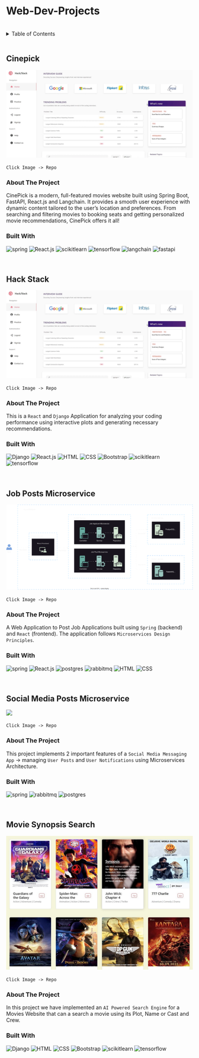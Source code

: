 # Web-Dev-Projects

<br>

<details>
  <summary>Table of Contents</summary>
  <ol>
    <li>
      <a href="#hack-stack">Hack/Stack</a>
    </li>
    <li>
      <a href="#job-posts-microservice">Job Posts Microservice</a>
    </li>
    <li>
      <a href="#social-media-posts-microservice">Social-Media-Posts Microservice</a>
    </li>
    <li>
      <a href="#movie-synopsis-search">Movies Website</a>
    </li>
  </ol>
</details>

<br>

## Cinepick

<a href="https://github.com/Mohit-Harsh/MovieWebsite"><img id="hack-stack-img" src="./assets/hackstack.jpg"></a>

`Click Image -> Repo`

### About The Project

CinePick is a modern, full-featured movies website built using Spring Boot, FastAPI, React.js and Langchain. It provides a smooth user experience with dynamic content tailored to the user’s location and preferences. From searching and filtering movies to booking seats and getting personalized movie recommendations, CinePick offers it all!

### Built With

![spring] ![React.js] ![scikitlearn] ![tensorflow] ![langchain] ![fastapi]

<br>


## Hack Stack

<a href="https://github.com/Mohit-Harsh/CodingWebsiteRepository"><img id="hack-stack-img" src="./assets/hackstack.jpg"></a>

`Click Image -> Repo`

### About The Project

This is a `React` and `Django` Application for analyzing your coding performance using interactive plots and generating necessary recommendations.

### Built With

![Django] ![React.js] ![HTML] ![CSS] ![Bootstrap] ![scikitlearn] ![tensorflow]

<br>

## Job Posts Microservice

<a href="https://github.com/Mohit-Harsh/JobPosts-Spring-React"><img src="./assets/JobPost diagram.svg"></a>

`Click Image -> Repo`

### About The Project

A Web Application to Post Job Applications built using `Spring` (backend) and `React` (frontend). The application follows `Microservices Design Principles`.

### Built With

![spring] ![React.js] ![postgres] ![rabbitmq] ![HTML] ![CSS]

<br>

## Social Media Posts Microservice

<a href="https://github.com/Mohit-Harsh/JobPosts-Spring-React"><img src="./assets/social-media-posts.gif"></a>

`Click Image -> Repo`

### About The Project

This project implements 2 important features of a `Social Media Messaging App` -> managing `User Posts` and `User Notifications` using Microservices Architecture.

### Built With

![spring] ![rabbitmq] ![postgres]


<br>

## Movie Synopsis Search

<a href="https://github.com/Mohit-Harsh/Movie-Synopsis-Search"><img src="./assets/movie website.jpg"></a>

`Click Image -> Repo`

### About The Project

In this project we have implemented an `AI Powered Search Engine` for a Movies Website that can a search a movie using its Plot, Name or Cast and Crew.

### Built With

![Django] ![HTML] ![CSS] ![Bootstrap] ![scikitlearn] ![tensorflow]






[Django]:https://img.shields.io/badge/Django-black?style=for-the-badge&logo=django
[HTML]:https://img.shields.io/badge/HTML-grey?style=for-the-badge&logo=html5
[CSS]:https://img.shields.io/badge/CSS-blue?style=for-the-badge&logo=css3
[Bootstrap]:https://img.shields.io/badge/Bootstrap-563D7C?style=for-the-badge&logo=bootstrap&logoColor=white
[React.js]: https://img.shields.io/badge/React-20232A?style=for-the-badge&logo=react&logoColor=61DAFB
[scikitlearn]:https://img.shields.io/badge/Scikit--Learn-white?style=for-the-badge&logo=scikit-learn
[tensorflow]:https://img.shields.io/badge/Tensorflow-black?style=for-the-badge&logo=tensorflow
[spring]:https://img.shields.io/badge/Spring--Boot-249141?style=for-the-badge&logo=spring&logoColor=white
[rabbitmq]:https://img.shields.io/badge/RabbitMQ-orange?style=for-the-badge&logo=rabbitmq&logoColor=white
[postgres]:https://img.shields.io/badge/PostgreSQL-blue?style=for-the-badge&logo=postgresql&logoColor=white
[langchain]: https://img.shields.io/badge/Langchain-black?style=for-the-badge&logo=langchain
[fastapi]: https://img.shields.io/badge/FastAPIt-blue?style=for-the-badge&logo=fastapi&logoColor=white
